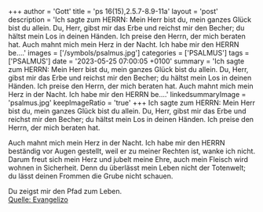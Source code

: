 +++
author = 'Gott'
title = 'ps 16(15),2.5.7-8.9-11a'
layout = 'post'
description = 'Ich sagte zum HERRN: Mein Herr bist du, mein ganzes Glück bist du allein. Du, Herr, gibst mir das Erbe und reichst mir den Becher; du hältst mein Los in deinen Händen. Ich preise den Herrn, der mich beraten hat.  Auch mahnt mich mein Herz in der Nacht. Ich habe mir den HERRN be....'
images = ['/symbols/psalmus.jpg']
categories = ['PSALMUS']
tags = ['PSALMUS']
date = '2023-05-25 07:00:05 +0100'
summary = 'Ich sagte zum HERRN: Mein Herr bist du, mein ganzes Glück bist du allein. Du, Herr, gibst mir das Erbe und reichst mir den Becher; du hältst mein Los in deinen Händen. Ich preise den Herrn, der mich beraten hat.  Auch mahnt mich mein Herz in der Nacht. Ich habe mir den HERRN be....'
linkedsummaryImage = 'psalmus.jpg'
keepImageRatio = 'true'
+++
Ich sagte zum HERRN: Mein Herr bist du, mein ganzes Glück bist du allein.
Du, Herr, gibst mir das Erbe und reichst mir den Becher;
du hältst mein Los in deinen Händen.
Ich preise den Herrn, der mich beraten hat.

Auch mahnt mich mein Herz in der Nacht.
Ich habe mir den HERRN beständig vor Augen gestellt, weil er zu meiner Rechten ist, wanke ich nicht.<!--more--> 
Darum freut sich mein Herz und jubelt meine Ehre, auch mein Fleisch wird wohnen in Sicherheit.
Denn du überlässt mein Leben nicht der Totenwelt; du lässt deinen Frommen die Grube nicht schauen. 

Du zeigst mir den Pfad zum Leben.<br> [Quelle: Evangelizo](https://evangeliumtagfuertag.org/DE/gospel)